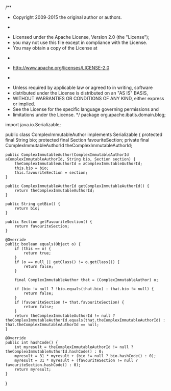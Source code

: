 /**
 * Copyright 2009-2015 the original author or authors.
 * <p>
 * Licensed under the Apache License, Version 2.0 (the "License");
 * you may not use this file except in compliance with the License.
 * You may obtain a copy of the License at
 * <p>
 * http://www.apache.org/licenses/LICENSE-2.0
 * <p>
 * Unless required by applicable law or agreed to in writing, software
 * distributed under the License is distributed on an "AS IS" BASIS,
 * WITHOUT WARRANTIES OR CONDITIONS OF ANY KIND, either express or implied.
 * See the License for the specific language governing permissions and
 * limitations under the License.
 */
package org.apache.ibatis.domain.blog;

import java.io.Serializable;

public class ComplexImmutableAuthor implements Serializable {
    protected final String bio;
    protected final Section favouriteSection;
    private final ComplexImmutableAuthorId theComplexImmutableAuthorId;

    public ComplexImmutableAuthor(ComplexImmutableAuthorId aComplexImmutableAuthorId, String bio, Section section) {
        theComplexImmutableAuthorId = aComplexImmutableAuthorId;
        this.bio = bio;
        this.favouriteSection = section;
    }

    public ComplexImmutableAuthorId getComplexImmutableAuthorId() {
        return theComplexImmutableAuthorId;
    }

    public String getBio() {
        return bio;
    }

    public Section getFavouriteSection() {
        return favouriteSection;
    }

    @Override
    public boolean equals(Object o) {
        if (this == o) {
            return true;
        }
        if (o == null || getClass() != o.getClass()) {
            return false;
        }

        final ComplexImmutableAuthor that = (ComplexImmutableAuthor) o;

        if (bio != null ? !bio.equals(that.bio) : that.bio != null) {
            return false;
        }
        if (favouriteSection != that.favouriteSection) {
            return false;
        }
        return theComplexImmutableAuthorId != null ? theComplexImmutableAuthorId.equals(that.theComplexImmutableAuthorId) : that.theComplexImmutableAuthorId == null;
    }

    @Override
    public int hashCode() {
        int myresult = theComplexImmutableAuthorId != null ? theComplexImmutableAuthorId.hashCode() : 0;
        myresult = 31 * myresult + (bio != null ? bio.hashCode() : 0);
        myresult = 31 * myresult + (favouriteSection != null ? favouriteSection.hashCode() : 0);
        return myresult;
    }
}
